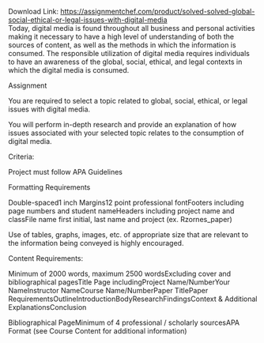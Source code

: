 Download Link: https://assignmentchef.com/product/solved-solved-global-social-ethical-or-legal-issues-with-digital-media
<br>
Today, digital media is found throughout all business and personal activities making it necessary to have a high level of understanding of both the sources of content, as well as the methods in which the information is consumed. The responsible utilization of digital media requires individuals to have an awareness of the global, social, ethical, and legal contexts in which the digital media is consumed.

Assignment

You are required to select a topic related to global, social, ethical, or legal issues with digital media.

You will perform in-depth research and provide an explanation of how issues associated with your selected topic relates to the consumption of digital media.

Criteria:

Project must follow APA Guidelines

Formatting Requirements

Double-spaced1 inch Margins12 point professional fontFooters including page numbers and student nameHeaders including project name and classFile name first initial, last name and project (ex. Rzornes_paper)

Use of tables, graphs, images, etc. of appropriate size that are relevant to the information being conveyed is highly encouraged.

Content Requirements:

Minimum of 2000 words, maximum 2500 wordsExcluding cover and bibliographical pagesTitle Page includingProject Name/NumberYour NameInstructor NameCourse Name/NumberPaper TitlePaper RequirementsOutlineIntroductionBodyResearchFindingsContext &amp; Additional ExplanationsConclusion

Bibliographical PageMinimum of 4 professional / scholarly sourcesAPA Format (see Course Content for additional information)